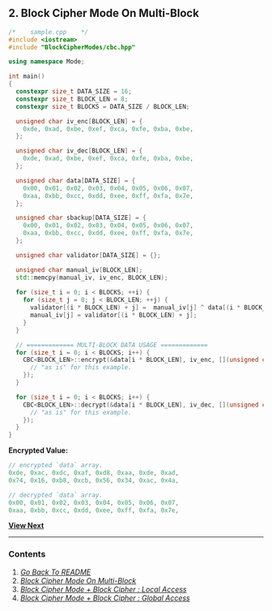 ## **2. Block Cipher Mode On Multi-Block**

```c++
/*    sample.cpp    */
#include <iostream>
#include "BlockCipherModes/cbc.hpp"

using namespace Mode;

int main()
{
  constexpr size_t DATA_SIZE = 16;
  constexpr size_t BLOCK_LEN = 8;
  constexpr size_t BLOCKS = DATA_SIZE / BLOCK_LEN;

  unsigned char iv_enc[BLOCK_LEN] = {
    0xde, 0xad, 0xbe, 0xef, 0xca, 0xfe, 0xba, 0xbe,
  };

  unsigned char iv_dec[BLOCK_LEN] = {
    0xde, 0xad, 0xbe, 0xef, 0xca, 0xfe, 0xba, 0xbe,
  };

  unsigned char data[DATA_SIZE] = {
    0x00, 0x01, 0x02, 0x03, 0x04, 0x05, 0x06, 0x07,
    0xaa, 0xbb, 0xcc, 0xdd, 0xee, 0xff, 0xfa, 0x7e,
  };

  unsigned char sbackup[DATA_SIZE] = {
    0x00, 0x01, 0x02, 0x03, 0x04, 0x05, 0x06, 0x07,
    0xaa, 0xbb, 0xcc, 0xdd, 0xee, 0xff, 0xfa, 0x7e,
  };

  unsigned char validator[DATA_SIZE] = {};

  unsigned char manual_iv[BLOCK_LEN];
  std::memcpy(manual_iv, iv_enc, BLOCK_LEN);
  
  for (size_t i = 0; i < BLOCKS; ++i) {
    for (size_t j = 0; j < BLOCK_LEN; ++j) {
      validator[(i * BLOCK_LEN) + j] =  manual_iv[j] ^ data[(i * BLOCK_LEN) + j];
      manual_iv[j] = validator[(i * BLOCK_LEN) + j];
    }
  }

  // ============= MULTI-BLOCK DATA USAGE =============
  for (size_t i = 0; i < BLOCKS; i++) {
    CBC<BLOCK_LEN>::encrypt(&data[i * BLOCK_LEN], iv_enc, [](unsigned char* block) {
      // "as is" for this example.
    });
  }

  for (size_t i = 0; i < BLOCKS; i++) {
    CBC<BLOCK_LEN>::decrypt(&data[i * BLOCK_LEN], iv_dec, [](unsigned char* block) {
      // "as is" for this example.
    });
  }
}
```

**Encrypted Value:**

```c++
// encrypted `data` array.
0xde, 0xac, 0xdc, 0xaf, 0xd8, 0xaa, 0xde, 0xad,
0x74, 0x16, 0xb8, 0xcb, 0x56, 0x34, 0xac, 0x4a, 

// decrypted `data` array.
0x00, 0x01, 0x02, 0x03, 0x04, 0x05, 0x06, 0x07,
0xaa, 0xbb, 0xcc, 0xdd, 0xee, 0xff, 0xfa, 0x7e, 
```

**[View Next](sample3.md)**

----

### **Contents**

1. _[Go Back To README](../README.md)_
2. _[Block Cipher Mode On Multi-Block](sample2.md)_
3. _[Block Cipher Mode + Block Cipher : Local Access](sample3.md)_
4. _[Block Cipher Mode + Block Cipher : Global Access](sample4.md)_